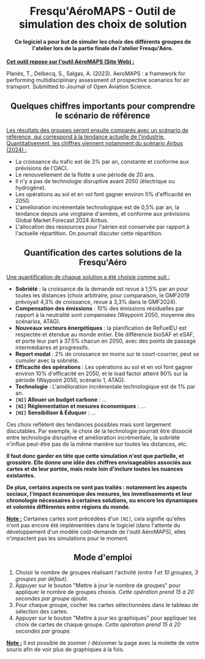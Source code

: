 <h1 align="center">
Fresqu'AéroMAPS - Outil de simulation des choix de solution
</h1>

<h4 align="center">
Ce logiciel a pour but de simuler les choix des différents groupes de l'atelier lors de la partie finale de l'atelier Fresqu'Aéro.
</h4>

**<u>Cet outil repose sur l'outil AéroMAPS ([Site Web](https://aeromaps.isae-supaero.fr/)) :</u>**

Planès, T., Delbecq, S., Salgas, A. (2023). AeroMAPS : a framework for performing multidisciplinary assessment of prospective scenarios for air transport. Submitted to Journal of Open Aviation Science.

<h2 align="center">
Quelques chiffres importants pour comprendre le scénario de référence
</h2>

<u>Les résultats des groupes seront ensuite comparés avec un scénario de référence, qui correspond à la tendance actuelle de l'industrie. Quantitativement, les chiffres viennent notamment du scénario Airbus (2024) :</u>

- La croissance du trafic est de 3% par an, constante et conforme aux prévisions de l'OACI.
- Le renouvellement de la flotte a une période de 20 ans.
- Il n'y a pas de technologie disruptive avant 2050 (électrique ou hydrogène).
- Les opérations au sol et en vol font gagner environ 5% d'efficacité en 2050.
- L'amélioration incrémentale technologique est de 0,5% par an, la tendance depuis une vingtaine d'années, et conforme aux prévisions Global Market Forecast 2024 Airbus.
- L'allocation des ressources pour l'aérien est conservée par rapport à l'actuelle répartition. On pourrait discuter cette répartition.

<h2 align="center">
Quantification des cartes solutions de la Fresqu'Aéro
</h2>

<u>Une quantification de chaque solution a été choisie comme suit :</u>

- **Sobriété** : la croissance de la demande est revue à 1,5% par an pour toutes les distances (choix arbitraire, pour comparaison, le GMF2019 prévoyait 4,3% de croissance, revue à 3,3% dans le GMF2024).
- **Compensation des émissions** : 10% des émissions résiduelles par rapport à la neutralité sont compensées (Waypoint 2050, moyenne des scénarios, ATAG).
- **Nouveaux vecteurs énergétiques** : la planification de ReFuelEU est respectée et étendue au monde entier. Elle différencie bioSAF et eSAF, et porte leur part à 37.5% chacun en 2050, avec des points de passage intermédiaires et progressifs.
- **Report modal** : 2% de croissance en moins sur le court-courrier, peut se cumuler avec la sobriété.
- **Efficacité des opérations** : Les opérations au sol et en vol font gagner environ 10% d'efficacité en 2050, et le load factor atteint 90% sur la période (Waypoint 2050, scénario 1, ATAG).
- **Technologie** : L'amélioration incrémentale technologique est de 1% par an.
- **`[NI]` Allouer un budget carbone** : ...
- **`[NI]` Réglementation et mesures économiques** : ...
- **`[NI]` Sensibiliser & Éduquer** : ...

Ces choix reflètent des tendances possibles mais sont largement discutables. Par exemple, le choix de la technologie pourrait être dissocié entre technologie disruptive et amélioration incrémentale, la sobriété n'influe peut-être pas de la même manière sur toutes les distances, etc.

**Il faut donc garder en tête que cette simulation n'est que partielle, et grossière. Elle donne une idée des chiffres envisageables associés aux cartes et de leur portée, mais reste loin d'inclure toutes les nuances existantes.**

**De plus, certains aspects ne sont pas traités : notamment les aspects sociaux, l'impact économique des mesures, les investissements et leur chronologie nécessaires à certaines solutions, ou encore les dynamiques et volontés différentes entre régions du monde.**

**<u>Note :</u>** Certaines cartes sont précédées d'un `[NI]`, cela signifie qu'elles n'ont pas encore été implémentées dans le logiciel (dans l'attente du développement d'un modèle coût-demande de l'outil AéroMAPS), elles n'impactent pas les simulations pour le moment.

<h2 align="center">
Mode d'emploi
</h2>

1. Choisir le nombre de groupes réalisant l'activité *(entre 1 et 10 groupes, 3 groupes par défaut)*.
2. Appuyer sur le bouton "Mettre à jour le nombre de groupes" pour appliquer le nombre de groupes choisis. *Cette opération prend 15 à 20 secondes par groupe ajouté.*
3. Pour chaque groupe, cocher les cartes sélectionnées dans le tableau de sélection des cartes.
4. Appuyer sur le bouton "Mettre à jour les graphiques" pour appliquer les choix de cartes de chaque groupe. *Cette opération prend 15 à 20 secondes par groupe.*

**<u>Note :</u>** Il est possible de zoomer / dézoomer la page avec la molette de votre souris afin de voir plus de graphiques à la fois.
